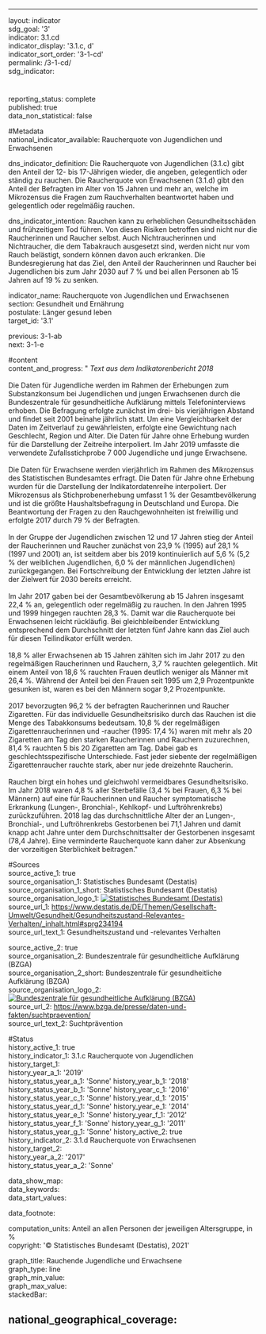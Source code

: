 ---

layout: indicator    
sdg_goal: '3'    
indicator: 3.1.cd    
indicator_display: '3.1.c, d'    
indicator_sort_order: '3-1-cd'    
permalink: /3-1-cd/    
sdg_indicator:     

#    
reporting_status: complete    
published: true    
data_non_statistical: false    


#Metadata    
national_indicator_available: Raucherquote von Jugendlichen und Erwachsenen    
    
dns_indicator_definition: Die Raucherquote von Jugendlichen (3.1.c) gibt den Anteil der 12- bis 17-Jährigen wieder, die angeben, gelegentlich oder ständig zu rauchen. Die Raucherquote von Erwachsenen (3.1.d) gibt den Anteil der Befragten im Alter von 15 Jahren und mehr an, welche im Mikrozensus die Fragen zum Rauchverhalten beantwortet haben und gelegentlich oder regelmäßig rauchen.    
    
dns_indicator_intention: Rauchen kann zu erheblichen Gesundheitsschäden und frühzeitigem Tod führen. Von diesen Risiken betroffen sind nicht nur die Raucherinnen und Raucher selbst. Auch Nichtraucherinnen und Nichtraucher, die dem Tabakrauch ausgesetzt sind, werden nicht nur vom Rauch belästigt, sondern können davon auch erkranken. Die Bundesregierung hat das Ziel, den Anteil der Raucherinnen und Raucher bei Jugendlichen bis zum Jahr 2030 auf 7 % und bei allen Personen ab 15 Jahren auf 19 % zu senken.    
    
indicator_name: Raucherquote von Jugendlichen und Erwachsenen    
section: Gesundheit und Ernährung    
postulate: Länger gesund leben    
target_id: '3.1'    
    
previous: 3-1-ab    
next: 3-1-e    
    
#content    
content_and_progress: "<i> Text aus dem Indikatorenbericht 2018</i><br><br>Die Daten für Jugendliche werden im Rahmen der Erhebungen zum Substanzkonsum bei Jugendlichen und jungen Erwachsenen durch die Bundeszentrale für gesundheitliche Aufklärung mittels Telefoninterviews erhoben. Die Befragung erfolgte zunächst im drei- bis vierjährigen Abstand und findet seit 2001 beinahe jährlich statt. Um eine Vergleichbarkeit der Daten im Zeitverlauf zu gewährleisten, erfolgte eine Gewichtung nach Geschlecht, Region und Alter. Die Daten für Jahre ohne Erhebung wurden für die Darstellung der Zeitreihe interpoliert. Im Jahr 2019 umfasste die verwendete Zufallsstichprobe 7 000 Jugendliche und junge Erwachsene.<br><br>Die Daten für Erwachsene werden vierjährlich im Rahmen des Mikrozensus des Statistischen Bundesamtes erfragt. Die Daten für Jahre ohne Erhebung wurden für die Darstellung der Indikatordatenreihe interpoliert. Der Mikrozensus als Stichprobenerhebung umfasst 1 % der Gesamtbevölkerung und ist die größte Haushaltsbefragung in Deutschland und Europa. Die Beantwortung der Fragen zu den Rauchgewohnheiten ist freiwillig und erfolgte 2017 durch 79 % der Befragten.<br><br>In der Gruppe der Jugendlichen zwischen 12 und 17 Jahren stieg der Anteil der Raucherinnen und Raucher zunächst von 23,9 % (1995) auf 28,1 % (1997 und 2001) an, ist seitdem aber bis 2019 kontinuierlich auf 5,6 % (5,2 % der weiblichen Jugendlichen, 6,0 % der männlichen Jugendlichen) zurückgegangen. Bei Fortschreibung der Entwicklung der letzten Jahre ist der Zielwert für 2030 bereits erreicht.<br><br>Im Jahr 2017 gaben bei der Gesamtbevölkerung ab 15 Jahren insgesamt 22,4 % an, gelegentlich oder regelmäßig zu rauchen. In den Jahren 1995 und 1999 hingegen rauchten 28,3 %. Damit war die Raucherquote bei Erwachsenen leicht rückläufig. Bei gleichbleibender Entwicklung entsprechend dem Durchschnitt der letzten fünf Jahre kann das Ziel auch für diesen Teilindikator erfüllt werden.<br><br>18,8 % aller Erwachsenen ab 15 Jahren zählten sich im Jahr 2017 zu den regelmäßigen Raucherinnen und Rauchern, 3,7 % rauchten gelegentlich. Mit einem Anteil von 18,6 % rauchten Frauen deutlich weniger als Männer mit 26,4 %. Während der Anteil bei den Frauen seit 1995 um 2,9 Prozentpunkte gesunken ist, waren es bei den Männern sogar 9,2 Prozentpunkte.<br><br>2017 bevorzugten 96,2 % der befragten Raucherinnen und Raucher Zigaretten. Für das individuelle Gesundheitsrisiko durch das Rauchen ist die Menge des Tabakkonsums bedeutsam. 10,8 % der regelmäßigen Zigarettenraucherinnen und -raucher (1995: 17,4 %) waren mit mehr als 20 Zigaretten am Tag den starken Raucherinnen und Rauchern zuzurechnen, 81,4 % rauchten 5 bis 20 Zigaretten am Tag. Dabei gab es geschlechtsspezifische Unterschiede. Fast jeder siebente der regelmäßigen Zigarettenraucher rauchte stark, aber nur jede dreizehnte Raucherin.<br><br>Rauchen birgt ein hohes und gleichwohl vermeidbares Gesundheitsrisiko. Im Jahr 2018 waren 4,8 % aller Sterbefälle (3,4 % bei Frauen, 6,3 % bei Männern) auf eine für Raucherinnen und Raucher symptomatische Erkrankung (Lungen-, Bronchial-, Kehlkopf- und Luftröhrenkrebs) zurückzuführen. 2018 lag das durchschnittliche Alter der an Lungen-, Bronchial-, und Luftröhrenkrebs Gestorbenen bei 71,1 Jahren und damit knapp acht Jahre unter dem Durchschnittsalter der Gestorbenen insgesamt (78,4 Jahre). Eine verminderte Raucherquote kann daher zur Absenkung der vorzeitigen Sterblichkeit beitragen."    
    
#Sources    
source_active_1: true                
source_organisation_1: Statistisches Bundesamt (Destatis)                
source_organisation_1_short: Statistisches Bundesamt (Destatis)                
source_organisation_logo_1: <a href="https://www.destatis.de/DE/Home/_inhalt.html"><img src="https://g205sdgs.github.io/sdg-indicators/public/logos/destatis.png" alt=" Statistisches Bundesamt (Destatis)" title="Klicken Sie hier um zu der Homepage der Organisation zu gelangen" /></a>                
source_url_1: https://www.destatis.de/DE/Themen/Gesellschaft-Umwelt/Gesundheit/Gesundheitszustand-Relevantes-Verhalten/_inhalt.html#sprg234194                    
source_url_text_1: Gesundheitszustand und -relevantes Verhalten                    

source_active_2: true                
source_organisation_2: Bundeszentrale für gesundheitliche Aufklärung (BZGA)                
source_organisation_2_short: Bundeszentrale für gesundheitliche Aufklärung (BZGA)                
source_organisation_logo_2: <a href="https://www.bzga.de/"><img src="https://g205sdgs.github.io/sdg-indicators/public/logos/bzga.png" alt=" Bundeszentrale für gesundheitliche Aufklärung (BZGA)" title="Klicken Sie hier um zu der Homepage der Organisation zu gelangen" /></a>                
source_url_2: https://www.bzga.de/presse/daten-und-fakten/suchtpraevention/                    
source_url_text_2: Suchtprävention                    
    
#Status    
history_active_1: true                
history_indicator_1: 3.1.c Raucherquote von Jugendlichen                
history_target_1:  
history_year_a_1: '2019'                        
history_status_year_a_1: 'Sonne'
history_year_b_1: '2018'                        
history_status_year_b_1: 'Sonne'
history_year_c_1: '2016'                        
history_status_year_c_1: 'Sonne'
history_year_d_1: '2015'                        
history_status_year_d_1: 'Sonne'
history_year_e_1: '2014'                        
history_status_year_e_1: 'Sonne'
history_year_f_1: '2012'                        
history_status_year_f_1: 'Sonne'
history_year_g_1: '2011'                        
history_status_year_g_1: 'Sonne'
history_active_2: true                
history_indicator_2: 3.1.d Raucherquote von Erwachsenen                
history_target_2:  
history_year_a_2: '2017'                        
history_status_year_a_2: 'Sonne'    

data_show_map:     
data_keywords:    
data_start_values:     
    
data_footnote:     
    
computation_units: Anteil an allen Personen der jeweiligen Altersgruppe, in %    
copyright: '&copy; Statistisches Bundesamt (Destatis), 2021'
    
graph_title: Rauchende Jugendliche und Erwachsene    
graph_type: line    
graph_min_value:     
graph_max_value:     
stackedBar:    

national_geographical_coverage:     
---    